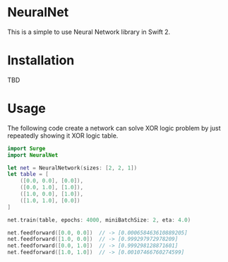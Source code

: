 NeuralNet
=========

This is a simple to use Neural Network library in Swift 2.

Installation
===========
TBD

Usage
=====

The following code create a network can solve XOR logic problem by just repeatedly showing it XOR logic table.

```swift
import Surge
import NeuralNet

let net = NeuralNetwork(sizes: [2, 2, 1])
let table = [
    ([0.0, 0.0], [0.0]),
    ([0.0, 1.0], [1.0]),
    ([1.0, 0.0], [1.0]),
    ([1.0, 1.0], [0.0])
]

net.train(table, epochs: 4000, miniBatchSize: 2, eta: 4.0)

net.feedforward([0.0, 0.0])  // -> [0.000658463610889205]
net.feedforward([1.0, 0.0])  // -> [0.999297972978209]
net.feedforward([0.0, 1.0])  // -> [0.999298128871601]
net.feedforward([1.0, 1.0])  // -> [0.00107466760274599]
```
